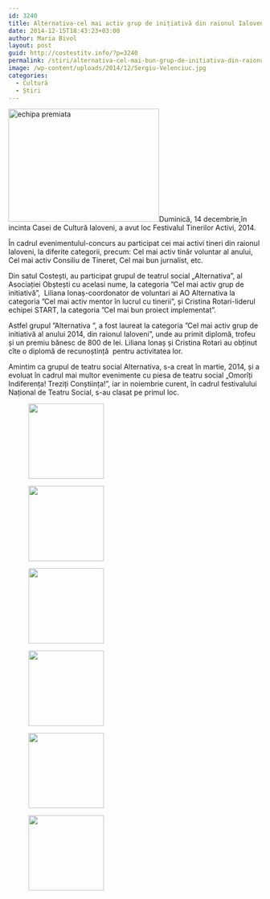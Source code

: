 ```yaml
---
id: 3240
title: Alternativa-cel mai activ grup de inițiativă din raionul Ialoveni în anul 2014
date: 2014-12-15T18:43:23+03:00
author: Maria Bivol
layout: post
guid: http://costestitv.info/?p=3240
permalink: /stiri/alternativa-cel-mai-bun-grup-de-initiativa-din-raionul-ialoveni-in-anul-2014/
image: /wp-content/uploads/2014/12/Sergiu-Velenciuc.jpg
categories:
  - Cultură
  - Știri
---
```

[<img class="alignleft size-medium wp-image-3241" src="http://costestitv.info/wp-content/uploads/2014/12/echipa-premiata-300x225.jpg" alt="echipa premiata" width="300" height="225" srcset="http://costestitv.ddev.local/wp-content/uploads/2014/12/echipa-premiata-300x225.jpg 300w, http://costestitv.ddev.local/wp-content/uploads/2014/12/echipa-premiata-45x35.jpg 45w, http://costestitv.ddev.local/wp-content/uploads/2014/12/echipa-premiata.jpg 1024w" sizes="(max-width: 300px) 100vw, 300px" />](http://costestitv.info/wp-content/uploads/2014/12/echipa-premiata.jpg)Duminică, 14 decembrie,în incinta Casei de Cultură Ialoveni, a avut loc Festivalul Tinerilor Activi, 2014.

În cadrul evenimentulul-concurs au participat cei mai activi tineri din raionul Ialoveni, la diferite categorii, precum: Cel mai activ tinăr voluntar al anului, Cel mai activ Consiliu de Tineret, Cel mai bun jurnalist, etc.

Din satul Costești, au participat grupul de teatrul social „Alternativa”, al Asociației Obștești cu acelasi nume, la categoria ”Cel mai activ grup de initiativă”,  Liliana Ionaș-coordonator de voluntari ai AO Alternativa la categoria ”Cel mai activ mentor în lucrul cu tinerii”, și Cristina Rotari-liderul echipei START, la categoria ”Cel mai bun proiect implementat”.

Astfel grupul ”Alternativa ”, a fost laureat la categoria ”Cel mai activ grup de initiativă al anului 2014, din raionul Ialoveni”, unde au primit diplomă, trofeu și un premiu bănesc de 800 de lei. Liliana Ionaș și Cristina Rotari au obținut cîte o diplomă de recunoștință  pentru activitatea lor.

Amintim ca grupul de teatru social Alternativa, s-a creat în martie, 2014, și a evoluat în cadrul mai multor evenimente cu piesa de teatru social „Omorîți Indiferența! Treziți Conștiința!”, iar in noiembrie curent, în cadrul festivalului Național de Teatru Social, s-au clasat pe primul loc.

<div id='gallery-21' class='gallery galleryid-3240 gallery-columns-3 gallery-size-thumbnail'>
  <figure class='gallery-item'> 
  
  <div class='gallery-icon landscape'>
    <a href='http://costestitv.ddev.local/stiri/alternativa-cel-mai-bun-grup-de-initiativa-din-raionul-ialoveni-in-anul-2014/attachment/echipa-3/'><img width="150" height="150" src="http://costestitv.ddev.local/wp-content/uploads/2014/12/echipa-150x150.jpg" class="attachment-thumbnail size-thumbnail" alt="" /></a>
  </div></figure><figure class='gallery-item'> 
  
  <div class='gallery-icon landscape'>
    <a href='http://costestitv.ddev.local/stiri/alternativa-cel-mai-bun-grup-de-initiativa-din-raionul-ialoveni-in-anul-2014/attachment/echipa2-2/'><img width="150" height="150" src="http://costestitv.ddev.local/wp-content/uploads/2014/12/echipa2-150x150.jpg" class="attachment-thumbnail size-thumbnail" alt="" /></a>
  </div></figure><figure class='gallery-item'> 
  
  <div class='gallery-icon landscape'>
    <a href='http://costestitv.ddev.local/stiri/alternativa-cel-mai-bun-grup-de-initiativa-din-raionul-ialoveni-in-anul-2014/attachment/liliana-ionas/'><img width="150" height="150" src="http://costestitv.ddev.local/wp-content/uploads/2014/12/liliana-ionas-150x150.jpg" class="attachment-thumbnail size-thumbnail" alt="" /></a>
  </div></figure><figure class='gallery-item'> 
  
  <div class='gallery-icon landscape'>
    <a href='http://costestitv.ddev.local/stiri/alternativa-cel-mai-bun-grup-de-initiativa-din-raionul-ialoveni-in-anul-2014/attachment/p1300023/'><img width="150" height="150" src="http://costestitv.ddev.local/wp-content/uploads/2014/12/P1300023-150x150.jpg" class="attachment-thumbnail size-thumbnail" alt="" /></a>
  </div></figure><figure class='gallery-item'> 
  
  <div class='gallery-icon landscape'>
    <a href='http://costestitv.ddev.local/stiri/alternativa-cel-mai-bun-grup-de-initiativa-din-raionul-ialoveni-in-anul-2014/attachment/rotari-cristina/'><img width="150" height="150" src="http://costestitv.ddev.local/wp-content/uploads/2014/12/rotari-cristina-150x150.jpg" class="attachment-thumbnail size-thumbnail" alt="" /></a>
  </div></figure><figure class='gallery-item'> 
  
  <div class='gallery-icon landscape'>
    <a href='http://costestitv.ddev.local/stiri/alternativa-cel-mai-bun-grup-de-initiativa-din-raionul-ialoveni-in-anul-2014/attachment/sergiu-velenciuc/'><img width="150" height="150" src="http://costestitv.ddev.local/wp-content/uploads/2014/12/Sergiu-Velenciuc-150x150.jpg" class="attachment-thumbnail size-thumbnail" alt="" /></a>
  </div></figure>
</div>